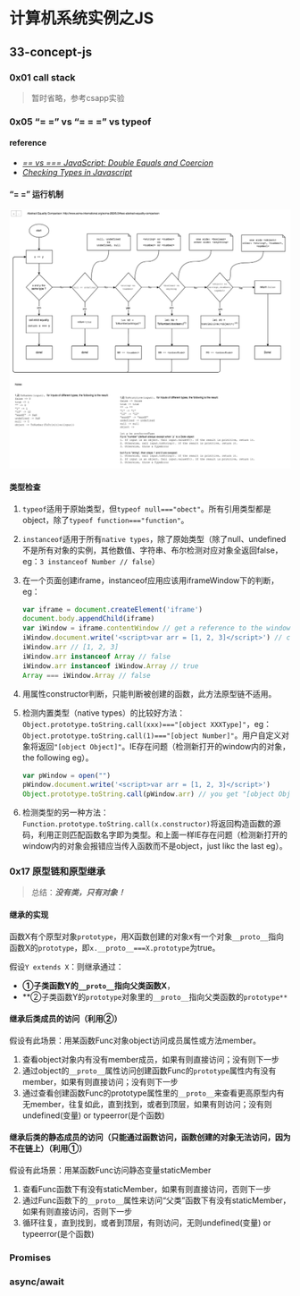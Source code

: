 # 计算机系统实例之JS



## 33-concept-js

### 0x01 call stack

> 暂时省略，参考csapp实验

### 0x05 “= =” vs “= = =” vs typeof

#### reference

-  [*== vs === JavaScript: Double Equals and Coercion*](<https://www.codementor.io/javascript/tutorial/double-equals-and-coercion-in-javascript>)
- [*Checking Types in Javascript*](<http://tobyho.com/2011/01/28/checking-types-in-javascript/>)

#### “= =” 运行机制

![1571807907052](pics/1571807907052.png)

#### 类型检查

1. `typeof`适用于原始类型，但`typeof null==="obect"`。所有引用类型都是object，除了`typeof function==="function"`。

2. `instanceof`适用于所有`native types`，除了原始类型（除了null、undefined不是所有对象的实例，其他数值、字符串、布尔检测对应对象全返回false，eg：`3 instanceof Number // false`）

3. 在一个页面创建iframe，instanceof应用应该用iframeWindow下的判断，eg：

   ```javascript
   var iframe = document.createElement('iframe')
   document.body.appendChild(iframe)
   var iWindow = iframe.contentWindow // get a reference to the window object of the iframe
   iWindow.document.write('<script>var arr = [1, 2, 3]</script>') // create an array var in iframe's window
   iWindow.arr // [1, 2, 3]
   iWindow.arr instanceof Array // false
   iWindow.arr instanceof iWindow.Array // true
   Array === iWindow.Array // false
   
   ```

4. 用属性constructor判断，只能判断被创建的函数，此方法原型链不适用。

5. 检测内置类型（native types）的比较好方法：`Object.prototype.toString.call(xxx)==="[object XXXType]"`，eg：`Object.prototype.toString.call(1)==="[object Number]"`。用户自定义对象将返回`"[object Object]"`。IE存在问题（检测新打开的window内的对象，the following eg）。

   ```javascript
   var pWindow = open("")
   pWindow.document.write('<script>var arr = [1, 2, 3]</script>')
   Object.prototype.toString.call(pWindow.arr) // you get "[object Object]" in IE; "[object Array]" else where.
   ```

6. 检测类型的另一种方法：`Function.prototype.toString.call(x.constructor)`将返回构造函数的源码，利用正则匹配函数名字即为类型。和上面一样IE存在问题（检测新打开的window内的对象会报错应当传入函数而不是object，just likc the last eg）。

### 0x17 原型链和原型继承

> 总结：***没有类，只有对象！***

#### 继承的实现

函数X有个原型对象`prototype`，用X函数创建的对象x有一个对象`__proto__`指向函数X的`prototype`，即`x.__proto__===X.prototype`为true。

假设`Y extends X`：则继承通过：

- **①子类函数Y的`__proto__`指向父类函数X**，
- **②子类函数Y的`prototype`对象里的`__proto__`指向父类函数的`prototype**`

#### 继承后类成员的访问（利用②）

假设有此场景：用某函数Func对象object访问成员属性或方法member。

1. 查看object对象内有没有member成员，如果有则直接访问；没有则下一步
2. 通过object的`__proto__`属性访问创建函数Func的`prototype`属性内有没有member，如果有则直接访问；没有则下一步
3. 通过查看创建函数Func的prototype属性里的`__proto__`来查看更高原型内有无member，往复如此，直到找到，或者到顶层，如果有则访问；没有则undefined(变量) or typeerror(是个函数)

#### 继承后类的静态成员的访问（只能通过函数访问，函数创建的对象无法访问，因为不在链上）（利用①）

假设有此场景：用某函数Func访问静态变量staticMember

1. 查看Func函数下有没有staticMember，如果有则直接访问，否则下一步
2. 通过Func函数下的`__proto__`属性来访问“父类”函数下有没有staticMember，如果有则直接访问，否则下一步
3. 循环往复，直到找到，或者到顶层，有则访问，无则undefined(变量) or typeerror(是个函数)





### Promises



### async/await



